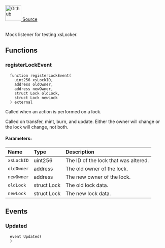 <a href="https://github.com/solace-fi/solace-core/blob/main/contracts/mocks/MockListener.sol"><img src="/img/github.svg" alt="Github" width="50px"/> Source</a><br/><br/>

Mock listener for testing xsLocker.


## Functions
### registerLockEvent
```solidity
  function registerLockEvent(
    uint256 xsLockID,
    address oldOwner,
    address newOwner,
    struct Lock oldLock,
    struct Lock newLock
  ) external
```
Called when an action is performed on a lock.

Called on transfer, mint, burn, and update.
Either the owner will change or the lock will change, not both.

#### Parameters:
| Name | Type | Description                                                          |
| :--- | :--- | :------------------------------------------------------------------- |
| `xsLockID` | uint256 | The ID of the lock that was altered. |
| `oldOwner` | address | The old owner of the lock. |
| `newOwner` | address | The new owner of the lock. |
| `oldLock` | struct Lock | The old lock data. |
| `newLock` | struct Lock | The new lock data. |


## Events
### Updated
```solidity
  event Updated(
  )
```



